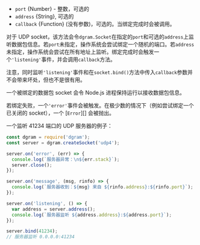 <!-- YAML
added: v0.1.99
-->

* `port` {Number} - 整数，可选的
* `address` {String}, 可选的
* `callback` {Function} (没有参数)，可选的。当绑定完成时会被调用。

对于 UDP socket，该方法会令`dgram.Socket`在指定的`port`和可选的`address`上监听数据包信息。若`port`未指定，操作系统会尝试绑定一个随机的端口。若`address`未指定，操作系统会尝试在所有地址上监听。绑定完成时会触发一个`'listening'`事件，并会调用`callback`方法。

注意，同时监听`'listening'`事件和在`socket.bind()`方法中传入`callback`参数并不会带来坏处，但也不是很有用。

一个被绑定的数据包 socket 会令 Node.js 进程保持运行以接收数据包信息。

若绑定失败，一个`'error'`事件会被触发。在极少数的情况下（例如尝试绑定一个已关闭的 socket），一个 [`Error`][] 会被抛出。

一个监听 41234 端口的 UDP 服务器的例子：

```js
const dgram = require('dgram');
const server = dgram.createSocket('udp4');

server.on('error', (err) => {
  console.log(`服务器异常：\n${err.stack}`);
  server.close();
});

server.on('message', (msg, rinfo) => {
  console.log(`服务器收到：${msg} 来自 ${rinfo.address}:${rinfo.port}`);
});

server.on('listening', () => {
  var address = server.address();
  console.log(`服务器监听 ${address.address}:${address.port}`);
});

server.bind(41234);
// 服务器监听 0.0.0.0:41234
```

